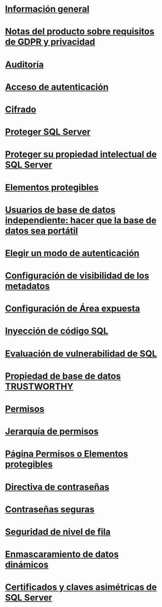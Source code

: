 # [Información general](security-center-for-sql-server-database-engine-and-azure-sql-database.md)  
# [Notas del producto sobre requisitos de GDPR y privacidad](microsoft-sql-and-the-gdpr-requirements.md) 
# [Auditoría](../../relational-databases/security/auditing/sql-server-audit-database-engine.md)
# [Acceso de autenticación](../../relational-databases/security/authentication-access/getting-started-with-database-engine-permissions.md)
# [Cifrado](../../relational-databases/security/encryption/sql-server-encryption.md)
# [Proteger SQL Server](securing-sql-server.md)  
# [Proteger su propiedad intelectual de SQL Server](protecting-your-sql-server-intellectual-property.md)  
# [Elementos protegibles](securables.md)  
# [Usuarios de base de datos independiente: hacer que la base de datos sea portátil](contained-database-users-making-your-database-portable.md)  
# [Elegir un modo de autenticación](choose-an-authentication-mode.md)  
# [Configuración de visibilidad de los metadatos](metadata-visibility-configuration.md)  
# [Configuración de Área expuesta](surface-area-configuration.md)  
# [Inyección de código SQL](sql-injection.md)
# [Evaluación de vulnerabilidad de SQL](sql-vulnerability-assessment.md)  
# [Propiedad de base de datos TRUSTWORTHY](trustworthy-database-property.md)  
# [Permisos](permissions-database-engine.md)  
# [Jerarquía de permisos](permissions-hierarchy-database-engine.md)  
# [Página Permisos o Elementos protegibles](permissions-or-securables-page.md)  
# [Directiva de contraseñas](password-policy.md)  
# [Contraseñas seguras](strong-passwords.md)  
# [Seguridad de nivel de fila](row-level-security.md)  
# [Enmascaramiento de datos dinámicos](dynamic-data-masking.md)  
# [Certificados y claves asimétricas de SQL Server](sql-server-certificates-and-asymmetric-keys.md)  
